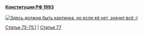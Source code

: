 #### [Конституция РФ 1993](https://lalawland.github.io/eurasia/russia/const)

[![Здесь должна быть картинка, но если её нет, значит всё :(](https://sun9-east.userapi.com/sun9-43/s/v1/ig2/_7BNdR0aByLyQF4NIHJ2VBhfsjycD10YRmQnaP4rSoWi8Iy6vVpFdb1wowlCim5ez_HVXk-dqFAZrb29s7Yq2IKf.jpg?size=1280x720&quality=95&type=album)](https://sun9-east.userapi.com/sun9-43/s/v1/ig2/_7BNdR0aByLyQF4NIHJ2VBhfsjycD10YRmQnaP4rSoWi8Iy6vVpFdb1wowlCim5ez_HVXk-dqFAZrb29s7Yq2IKf.jpg?size=1280x720&quality=95&type=album)

[Статьи 75-75.1](https://lalawland.github.io/eurasia/russia/const/art75-75.1) | [Статья 77](https://lalawland.github.io/eurasia/russia/const/art77)
